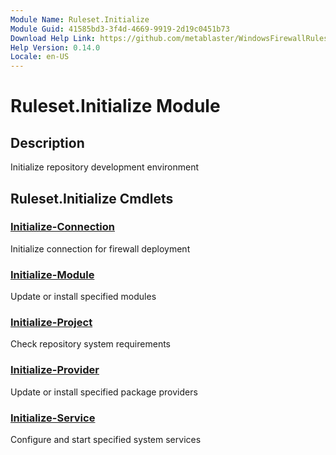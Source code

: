 ```yaml
---
Module Name: Ruleset.Initialize
Module Guid: 41585bd3-3f4d-4669-9919-2d19c0451b73
Download Help Link: https://github.com/metablaster/WindowsFirewallRuleset/tree/master/Config/HelpContent/0.14.0
Help Version: 0.14.0
Locale: en-US
---
```


# Ruleset.Initialize Module

## Description

Initialize repository development environment

## Ruleset.Initialize Cmdlets

### [Initialize-Connection](Initialize-Connection.md)

Initialize connection for firewall deployment

### [Initialize-Module](Initialize-Module.md)

Update or install specified modules

### [Initialize-Project](Initialize-Project.md)

Check repository system requirements

### [Initialize-Provider](Initialize-Provider.md)

Update or install specified package providers

### [Initialize-Service](Initialize-Service.md)

Configure and start specified system services
